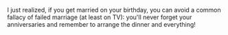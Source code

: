 I just realized, if you get married on your birthday, you can avoid a common fallacy of failed marriage (at least on TV): you'll never forget your anniversaries and remember to arrange the dinner and everything!
